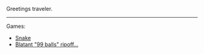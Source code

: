 Greetings traveler.

---

Games:
- [Snake](games/snake)
- [Blatant "99 balls" ripoff...](games/99balls_clone)

<div id="sketch-holder">
<!-- Our sketch will go here! -->
</div>

<script src="/libs/p5.js"></script>
<script src="dna_animation.js"></script>
